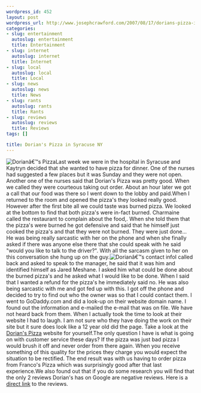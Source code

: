 ```yaml
--- 
wordpress_id: 452
layout: post
wordpress_url: http://www.josephcrawford.com/2007/08/17/dorians-pizza-in-syracuse-ny/
categories: 
- slug: entertainment
  autoslug: entertainment
  title: Entertainment
- slug: internet
  autoslug: internet
  title: Internet
- slug: local
  autoslug: local
  title: Local
- slug: news
  autoslug: news
  title: News
- slug: rants
  autoslug: rants
  title: Rants
- slug: reviews
  autoslug: reviews
  title: Reviews
tags: []

title: Dorian's Pizza in Syracuse NY
---
```

![Dorianâ€™s Pizza](http://www.josephcrawford.com/wp-content/uploads/2007/08/picture-1.png)Last week we were in the hospital in Syracuse and Kaytryn decided that she wanted to have pizza for dinner.  One of the nurses had suggested a few places but it was Sunday and they were not open.  Another one of the nurses said that Dorian's Pizza was pretty good.  When we called they were courteous taking out order.  About an hour later we got a call that our food was there so I went down to the lobby and paid.When I returned to the room and opened the pizza's they looked really good.  However after the first bite all we could taste was burned pizza.  We looked at the bottom to find that both pizza's were in-fact burned.  Charmaine called the restaurant to complain about the food,.  When she told them that the pizza's were burned he got defensive and said that he himself just cooked the pizza's and that they were not burned.  They were just done...  He was being really sarcastic with her on the phone and when she finally asked if there was anyone else there that she could speak with he said "would you like to talk to the driver?".  With all the sarcasm given to her on this conversation she hung up on the guy.<!--more-->![Dorianâ€™s contact info](http://www.josephcrawford.com/wp-content/uploads/2007/08/picture-2.png)I called back and asked to speak to the manager, he said that it was him and identified himself as Jared Meshane.  I asked him what could be done about the burned pizza's and he asked what I would like to be done.  When I said that I wanted a refund for the pizza's he immediately said no.  He was also being sarcastic with me and got fed up with this.  I got off the phone and decided to try to find out who the owner was so that I could contact them.  I went to GoDaddy.com and did a look-up on their website domain name.  I found out the information and e-mailed the e-mail that was on file.  We have not heard back from them.  When I actually took the time to look at their website I had to laugh.  I am not sure who they have doing the work on their site but it sure does look like a 12 year old did the page.  Take a look at the [Dorian's Pizza](http://www.dorianspizza.com/) website for yourself.The only question I have is what is going on with customer service these days?  If the pizza was just bad pizza I would brush it off and never order from there again.  When you receive something of this quality for the prices they charge you would expect the situation to be rectified.  The end result was with us having to order pizza from Franco's Pizza which was surprisingly good after that last experience.We also found out that if you do some research you will find that the only 2 reviews Dorian's has on Google are negative reviews.  Here is a [direct link](http://maps.google.com/maps?hl=en&um=1&q=dorians+pizza+reviews&near=Syracuse,+NY&fb=1&view=text&latlng=43040840,-76119278,12267388474064882559&dtab=2&reviews=1&sa=X&oi=local_result&resnum=1&ct=result) to the reviews.
